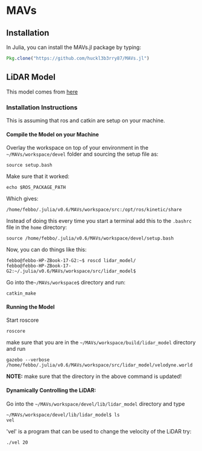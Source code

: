 # MAVs


## Installation

In Julia, you can install the MAVs.jl package by typing:
```julia
Pkg.clone("https://github.com/huckl3b3rry87/MAVs.jl")
```


## LiDAR Model

This model comes from [here](http://gazebosim.org/tutorials?cat=guided_i&tut=guided_i5)


### Installation Instructions
This is assuming that ros and catkin are setup on your machine.

#### Compile the Model on your Machine

Overlay the workspace on top of your environment in the `~/MAVs/workspace/devel` folder and sourcing the setup file as:
```terminal
source setup.bash
```

Make sure that it worked:
```terminal
echo $ROS_PACKAGE_PATH
```

Which gives:
```terminal
/home/febbo/.julia/v0.6/MAVs/workspace/src:/opt/ros/kinetic/share
```

Instead of doing this every time you start a terminal add this to the `.bashrc` file in the `home` directory:
```terminal
source /home/febbo/.julia/v0.6/MAVs/workspace/devel/setup.bash
```

Now, you can do things like this:
```terminal
febbo@febbo-HP-ZBook-17-G2:~$ roscd lidar_model/
febbo@febbo-HP-ZBook-17-G2:~/.julia/v0.6/MAVs/workspace/src/lidar_model$
```

Go into the`~/MAVs/workspace$` directory and run:
```terminal
catkin_make
```

#### Running the Model

Start roscore
```terminal
roscore
```

make sure that you are in the `~/MAVs/workspace/build/lidar_model` directory and run
```terminal
gazebo --verbose /home/febbo/.julia/v0.6/MAVs/workspace/src/lidar_model/velodyne.world
```
**NOTE:** make sure that the directory in the above command is updated!


#### Dynamically Controlling the LiDAR:
Go into the `~/MAVs/workspace/devel/lib/lidar_model` directory and type
```terminal
~/MAVs/workspace/devel/lib/lidar_model$ ls
vel
```

'vel' is a program that can be used to change the velocity of the LiDAR try:
```terminal
./vel 20
```
